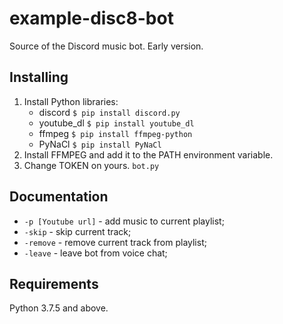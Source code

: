 # example-disc8-bot
Source of the Discord music bot. Early version.

## Installing
1. Install Python libraries:
	- discord 
		`$ pip install discord.py`
	- youtube_dl
		`$ pip install youtube_dl`
	- ffmpeg
		`$ pip install ffmpeg-python`
	- PyNaCl
		`$ pip install PyNaCl`
2. Install FFMPEG and add it to the PATH environment variable.
3. Change TOKEN on yours. `bot.py` 

## Documentation
- `-p [Youtube url]` - add music to current playlist;
- `-skip` - skip current track;
- `-remove` - remove current track from playlist;
- `-leave` - leave bot from voice chat;

## Requirements
Python 3.7.5 and above.
